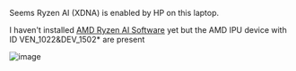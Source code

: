 Seems Ryzen AI (XDNA) is enabled by HP on this laptop.

I haven't installed [AMD Ryzen AI Software](https://ryzenai.docs.amd.com/en/latest/inst.html) yet but the AMD IPU device with ID VEN_1022&DEV_1502* are present

![image](https://github.com/realKarthikNair/16-xf0xxx-linux-troubleshooting/assets/78267371/676d0807-7f36-490f-add7-854a1a70a132)
